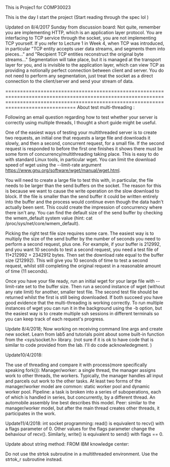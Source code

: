 This is Projec1 for COMP30023

This is the day I start the project (Start reading through the spec lol )

Updated  on 8/4/2017 Sunday from discussion board:
Not quite, remember you are implementing HTTP, which is an application layer protocol. You are interfacing to TCP service through the socket, you are not implementing TCP yourself. If you refer to Lecture 1 in Week 4, when TCP was introduced, in particular "TCP entity accepts user data streams, and segments them into pieces..." and "Recipient TCP entities reconstruct the original byte streams..." Segmentation will take place, but it is managed at the transport layer for you, and is invisible to the application layer, which can view TCP as providing a notionally perfect connection between client and server. You do not need to perform any segmentation, just treat the socket as a direct connection to the client/server and send your stream of data.



==========================================================================================================================================================================================
About test multi-threading :

Following an email question regarding how to test whether your server is correctly using multiple threads, I thought a short guide might be useful.

One of the easiest ways of testing your multithreaded server is to create two requests, an initial one that requests a large file and downloads it slowly, and then a second, concurrent request, for a small file. If the second request is responded to before the first one finishes it shows there must be some form of concurrency/multithreading taking place. This is easy to do with standard Linux tools, in particular wget. You can limit the download speed of wget using the --limit-rate argument https://www.gnu.org/software/wget/manual/wget.html.

You will need to create a large file to test this with, in particular, the file needs to be larger than the send buffers on the socket. The reason for this is because we want to cause the write operation on the slow download to block. If the file is smaller than the send buffer it could be written entirely into the buffer and the process would continue even though the data hadn't actually been sent. This could create the impression of concurrency where there isn't any. You can find the default size of the send buffer by checking the wmem_default system value (hint: cat /proc/sys/net/core/wmem_default).

Picking the right test file size requires some care. The easiest way is to multiply the size of the send buffer by the number of seconds you need to perform a second request, plus one. For example, if your buffer is 212992, and you want 10 seconds to test a second request, you need a test file of 11*212992 = 2342912 bytes. Then set the download rate equal to the buffer size (212992). This will give you 10 seconds of time to test a second request, whilst still completing the original request in a reasonable amount of time (11 seconds).

Once you have your file ready, run an initial wget for your large file with --limit-rate set to the buffer size. Then run a second instance of wget (without any rate limit) for another, smaller test file. The second test file should be returned whilst the first is still being downloaded. If both succeed you have good evidence that the multi-threading is working correctly. To run multiple instances of wget you can run it in the background using the -b option, but the easiest way is to create multiple ssh sessions in different terminals so you can keep track of each request's progress.

Update 8/4/2018;
Now working on receiving command line args and create new socket.
Learn from lab5 and tutorials point about some built-in function from the
<sys/socket.h> library. (not sure if it is ok to have code that is similar to
  code provided from the lab. I'll do code acknowledegment. )

Update10/4/2018:

The use of threading and compare it with process(more specifically speaking fork()):
Manager/worker: a single thread, the manager assigns work to other threads, the workers. Typically, the manager handles all input and parcels out work to the other tasks. At least two forms of the manager/worker model are common: static worker pool and dynamic worker pool.
Pipeline: a task is broken into a series of suboperations, each of which is handled in series, but concurrently, by a different thread. An automobile assembly line best describes this model.
Peer: similar to the manager/worker model, but after the main thread creates other threads, it participates in the work.

Update11/4/2018:
int socket programming:
read() is equivalent to recv() with a flags parameter of 0. Other values for the flags parameter change the behaviour of recv(). Similarly, write() is equivalent to send() with flags == 0.


Update about string method:
FROM IBM knowledge center:

Do not use the strtok subroutine in a multithreaded environment. Use the strtok_r subroutine instead.

